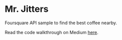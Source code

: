 # Mr. Jitters
Foursquare API sample to find the best coffee nearby.

Read the code walkthrough on Medium [here](https://medium.com/@FoursquareAPI/mr-jitters-for-ios-f43e934735a3#.ah0bnztz1).

